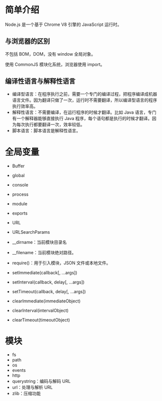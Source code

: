 # 简单介绍

Node.js 是一个基于 Chrome V8 引擎的 JavaScript 运行时。

## 与浏览器的区别

不包括 BOM，DOM，没有 window 全局对象。

使用 CommonJS 模块化系统，浏览器使用 import。

## 编译性语言与解释性语言

- 编译型语言：在程序执行之前，需要一个专门的编译过程，把程序编译成机器语言文件。因为翻译只做了一次，运行时不需要翻译，所以编译型语言的程序执行效率高。
- 解释性语言：不需要编译，在运行程序的时候才翻译。比如 Java 语言，专门有一个解释器能够直接执行 Java 程序，每个语句都是执行的时候才翻译。因为每次执行都要翻译一次，效率较低。
- 脚本语言：脚本语言是解释性语言。

# 全局变量

- Buffer

- global

- console
- process
- module
- exports
- URL
- URLSearchParams
- __dirname：当前模块目录名
- __filename：当前模块绝对路径。
- require()：用于引入模块，JSON 文件或本地文件。
- setImmediate(callback[, ...args])
- setInterval(callback, delay[, ...args])
- setTimeout(callback, delay[, ...args])
- clearImmediate(immediateObject)
- clearInterval(intervalObject)
- clearTimeout(timeoutObject)

# 模块

- fs
- path
- os
- events
- http
- querystring：编码与解码 URL
- url：处理与解析 URL
- zlib：压缩功能